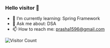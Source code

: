 ### Hello visitor 👋

- 🌱 I’m currently learning: Spring Framework 
- 💬 Ask me about: DSA
- 📫 How to reach me: prasha1596@gmail.com
<!--
**prasha1596/prasha1596** is a ✨ _special_ ✨ repository because its `README.md` (this file) appears on your GitHub profile.

Here are some ideas to get you started:
# Hello 👋
- 🔭 I’m currently working on ...
- 🌱 I’m currently learning Spring Framework 
- 👯 I’m looking to collaborate on ...
- 🤔 I’m looking for help with ...
- 💬 Ask me about ...
- 📫 How to reach me: ...
- 😄 Pronouns: ...
- ⚡ Fun fact: ...
-->
![Visitor Count](https://profile-counter.glitch.me/{username}/count.svg)
